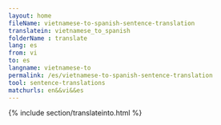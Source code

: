 ```yaml
---
layout: home
fileName: vietnamese-to-spanish-sentence-translation
translatein: vietnamese_to_spanish
folderName : translate
lang: es
from: vi
to: es
langname: vietnamese-to
permalink: /es/vietnamese-to-spanish-sentence-translation
tool: sentence-translations
matchurls: en&&vi&&es
---
```

{% include section/translateinto.html %}
